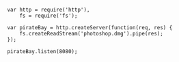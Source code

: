 ```
var http = require('http'),
    fs = require('fs');

var pirateBay = http.createServer(function(req, res) {
    fs.createReadStream('photoshop.dmg').pipe(res);
});

pirateBay.listen(8080);
```
<!-- .element: class="javascript" -->
